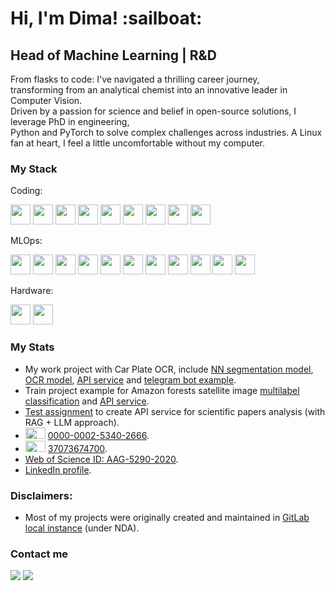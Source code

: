 <h1>Hi, I'm Dima! :sailboat: </h1>
<h2>Head of Machine Learning | R&D</h2>

<p>
  From flasks to code: I've navigated a thrilling career journey, <br> 
  transforming from an analytical chemist into an innovative leader in Computer Vision. <br> 
  Driven by a passion for science and belief in open-source solutions, I leverage PhD in engineering, <br> 
  Python and PyTorch to solve complex challenges across industries. A Linux fan at heart, I feel a little uncomfortable without my computer.
</p>


### My Stack

Coding: 
<div>
  <img height="32" width="32" src="https://cdn.simpleicons.org/python/2A9019" />
  <img height="32" width="32" src="https://cdn.simpleicons.org/pytorch/2A9019" />
  <img height="32" width="32" src="https://cdn.simpleicons.org/opencv/2A9019" />
  <img height="32" width="32" src="https://cdn.simpleicons.org/pytest/2A9019"/>
  <img height="32" width="32" src="https://cdn.simpleicons.org/pandas/2A9019" />
  <img height="32" width="32" src="https://cdn.simpleicons.org/geopandas/2A9019" />
  <img height="32" width="32" src="https://cdn.simpleicons.org/numpy/2A9019" />
  <img height="32" width="32" src="https://cdn.simpleicons.org/scikitlearn/2A9019" />
  <img height="32" width="32" src="https://cdn.simpleicons.org/qt/2A9019" />
</div>

MLOps:
<div>
  <img height="32" width="32" src="https://cdn.simpleicons.org/fastapi/2A9019" />
  <img height="32" width="32" src="https://cdn.simpleicons.org/git/2A9019"/>
  <img height="32" width="32" src="https://cdn.simpleicons.org/githubactions/2A9019"/>
  <img height="32" width="32" src="https://cdn.simpleicons.org/docker/2A9019"/>
  <img height="32" width="32" src="https://cdn.simpleicons.org/dvc/2A9019" />
  <img height="32" width="32" src="https://cdn.simpleicons.org/grafana/2A9019"/>  
  <img height="32" width="32" src="https://cdn.simpleicons.org/ansible/2A9019" />
  <img height="32" width="32" src="https://cdn.simpleicons.org/nginx/2A9019" />
  <img height="32" width="32" src="https://cdn.simpleicons.org/mqtt/2A9019" />
  <img height="32" width="32" src="https://cdn.simpleicons.org/jupyter/2A9019"/>
  <img height="32" width="32" src="https://cdn.simpleicons.org/linux/2A9019"/>
</div>

Hardware:
<div>
  <img height="32" width="32" src="https://cdn.simpleicons.org/easyeda/2A9019"/>
  <img height="32" width="32" src="https://cdn.simpleicons.org/arduino/2A9019"/>
</div>

<!--### My Stats

[![Anurag's GitHub stats](https://github-readme-stats.vercel.app/api?username=dimyun&theme=gotham)](https://github.com/anuraghazra/github-readme-stats) 

![Top Langs](https://github-readme-stats.vercel.app/api/top-langs/?username=dimyun&layout=compact&theme=gotham)
-->

### My Stats

* My work project with Car Plate OCR, include [NN segmentation model](https://github.com/DimYun/car-plate-segm_model), [OCR model](https://github.com/DimYun/car-plate-ocr_model), [API service](https://github.com/DimYun/car-plate_service) and [telegram bot example](https://github.com/DimYun/car-plate_tg-bot).   
* Train project example for Amazon forests satellite image [multilabel classification](https://github.com/DimYun/amazon-forests-satellite-class_model) and [API service](https://github.com/DimYun/amazon-forests-satellite-class_service).
* [Test assignment](https://github.com/DimYun/bytez_test) to create API service for scientific papers analysis (with RAG + LLM approach).
* <img height="18" width="32" src="https://cdn.simpleicons.org/orcid/2A9019" /> [0000-0002-5340-2666](https://orcid.org/0000-0002-5340-2666).
* <img height="18" width="32" src="https://cdn.simpleicons.org/scopus/2A9019" /> [37073674700](https://www.scopus.com/authid/detail.uri?authorId=37073674700).
* [Web of Science ID: AAG-5290-2020](https://www.webofscience.com/wos/author/record/AAG-5290-2020).
* [LinkedIn profile](https://www.linkedin.com/in/dmitrii-iunovidov).


### Disclaimers:
* Most of my projects were originally created and maintained in [GitLab local instance](https://gitlab.lydata.duckdns.org/DimYun) (under NDA).

### Contact me

<a href='https://t.me/dm_dimyun'><img src='https://img.shields.io/badge/Telegram-2CA5E0?style=for-the-badge&logo=telegram&logoColor=white'/></a>
<a href='mailto: dm.yunovidov@gmail.com'><img src='https://img.shields.io/badge/Gmail-D14836?style=for-the-badge&logo=gmail&logoColor=white'/></a>

<!--
**DimYun/DimYun** is a ✨ _special_ ✨ repository because its `README.md` (this file) appears on your GitHub profile.

Here are some ideas to get you started:

- 🔭 I’m currently working on ...
- 🌱 I’m currently learning ...
- 👯 I’m looking to collaborate on ...
- 🤔 I’m looking for help with ...
- 💬 Ask me about ...
- 📫 How to reach me: ...
- 😄 Pronouns: ...
- ⚡ Fun fact: ...
-->
